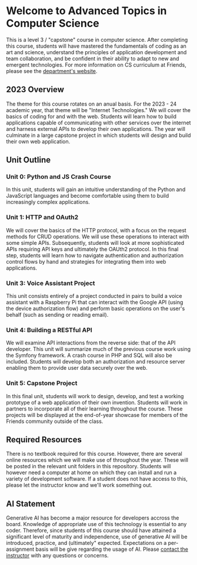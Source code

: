 # Welcome to Advanced Topics in Computer Science
This is a level 3 / "capstone" course in computer science. After completing this
course, students will have mastered the fundamentals of coding as an art and science,
understand the principles of application development and team collaboration, and be
confident in their ability to adapt to new and emergent technologies. For more
information on CS curriculum at Friends, please see the [department's website](https://quakerlabs.org).

## 2023 Overview

The theme for this course rotates on an anual basis. For the 2023 - 24 academic year,
that theme will be "Internet Technologies." We will cover the basics of coding for and
with the web. Students will learn how to build applications capable of communicating
with other services over the internet and harness external APIs to develop their own
applications. The year will culminate in a large capstone project in which students
will design and build their own web application.

## Unit Outline

### Unit 0: Python and JS Crash Course
In this unit, students will gain an intuitive understanding of the Python and JavaScript
languages and become comfortable using them to build increasingly complex applications.
 
### Unit 1: HTTP and OAuth2
We will cover the basics of the HTTP protocol, with a focus on the request methods for
CRUD operations. We will use these operations to interact with some simple APIs.
Subsequently, students will look at more sophisticated APIs requiring API keys and ultimately
the OAUth2 protocol. In this final step, students will learn how to navigate authentication
and authorization control flows by hand and strategies for integrating them into web applications.

### Unit 3: Voice Assistant Project
This unit consists entirely of a project conducted in pairs to build a voice assistant with a
Raspberry Pi that can interact with the Google API (using the device authorization flow) and
perform basic operations on the user's behalf (such as sending or reading email).

### Unit 4: Building a RESTful API
We will examine API interactions from the reverse side: that of the API developer. This unit
will summarize much of the previous course work using the Symfony framework. A crash course in
PHP and SQL will also be included. Students will develop both an authorization and resource
server enabling them to provide user data securely over the web.

### Unit 5: Capstone Project
In this final unit, students will work to design, develop, and test a working prototype of a
web application of their own invention. Students will work in partners to incorporate all of
their learning throughout the course. These projects will be displayed at the end-of-year
showcase for members of the Friends community outside of the class.

## Required Resources
There is no textbook required for this course. However, there are several online resources
which we will make use of throughout the year. These will be posted in the relevant unit
folders in this repository. Students will however need a computer at home on which they
can install and run a variety of development software. If a student does not have access
to this, please let the instructor know and we'll work something out.

## AI Statement
Generative AI has become a major resource for developers accross the board. Knowledge of
appropriate use of this technology is essential to any coder. Therefore, since students of
this course should have attained a significant level of maturity and independence, use of
generative AI will be introduced, practice, and (ultimately" expected. Expectations on a
per-assignment basis will be give regarding the usage of AI. Please [contact the instructor](mailto:jhammer@friendsbalt.org) 
with any questions or concerns.

